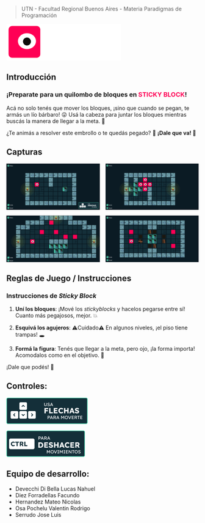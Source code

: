 > UTN - Facultad Regional Buenos Aires - Materia Paradigmas de Programación

![STICKY BLOCKS logo](assets/Logo.png)

## Introducción

<h3 style = "font-weight:bolder">
¡Preparate para un quilombo de bloques en <span style= "color:#FF0055;">STICKY BLOCK</span>!
</h3>

Acá no solo tenés que mover los bloques, ¡sino que cuando se pegan, te armás un lío bárbaro! 😜
Usá la cabeza para juntar los bloques mientras buscás la manera de llegar a la meta. 🧠

¿Te animás a resolver este embrollo o te quedás pegado? 🧩 **¡Dale que va! 🚀**

## Capturas

<div style="display: grid; grid-template-columns: repeat(2, 1fr); gap: 15px;">
<img src="ImageReadme/imagen1.png" alt="Nivel1 stickyBlocks" width="400"/>
<img src="ImageReadme/imagen2.png" alt="Nivel1 stickyBlocks" width="400"/>
<img src="ImageReadme/imagen3.png" alt="Nivel1 stickyBlocks" width="400"/>
<img src="ImageReadme/imagen4.png" alt="Nivel1 stickyBlocks" width="400"/>
</div>



## Reglas de Juego / Instrucciones

### Instrucciones de *Sticky Block*

1. **Uní los bloques**: ¡Mové los *stickyblocks* y hacelos pegarse entre sí! Cuanto más pegajosos, mejor. 💥

2. **Esquivá los agujeros**: ⚠️Cuidado⚠️ En algunos niveles, ¡el piso tiene trampas! 🕳️

3. **Formá la figura**: Tenés que llegar a la meta, pero ojo, ¡la forma importa! Acomodalos como en el objetivo. 🎯

¡Dale que podés! 🚀

## Controles:

![Controles Flechas](<ImageReadme/Flechas PopUp.png>)

![ctrl](ImageReadme/Reset.png)

## Equipo de desarrollo:

- Devecchi Di Bella Lucas Nahuel
- Diez Forradellas Facundo
- Hernandez Mateo Nicolas
- Osa Pochelu Valentin Rodrigo
- Serrudo Jose Luis
